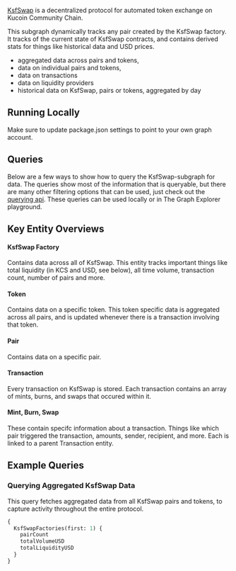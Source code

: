 [KsfSwap](https://KsfSwap.com/) is a decentralized protocol for automated token exchange on Kucoin Community Chain.

This subgraph dynamically tracks any pair created by the KsfSwap factory. It tracks of the current state of KsfSwap contracts, and contains derived stats for things like historical data and USD prices.

- aggregated data across pairs and tokens,
- data on individual pairs and tokens,
- data on transactions
- data on liquidity providers
- historical data on KsfSwap, pairs or tokens, aggregated by day

## Running Locally

Make sure to update package.json settings to point to your own graph account.

## Queries

Below are a few ways to show how to query the KsfSwap-subgraph for data. The queries show most of the information that is queryable, but there are many other filtering options that can be used, just check out the [querying api](https://thegraph.com/docs/graphql-api). These queries can be used locally or in The Graph Explorer playground.

## Key Entity Overviews

#### KsfSwap Factory

Contains data across all of KsfSwap. This entity tracks important things like total liquidity (in KCS and USD, see below), all time volume, transaction count, number of pairs and more.

#### Token

Contains data on a specific token. This token specific data is aggregated across all pairs, and is updated whenever there is a transaction involving that token.

#### Pair

Contains data on a specific pair.

#### Transaction

Every transaction on KsfSwap is stored. Each transaction contains an array of mints, burns, and swaps that occured within it.

#### Mint, Burn, Swap

These contain specifc information about a transaction. Things like which pair triggered the transaction, amounts, sender, recipient, and more. Each is linked to a parent Transaction entity.

## Example Queries

### Querying Aggregated KsfSwap Data

This query fetches aggregated data from all KsfSwap pairs and tokens, to capture activity throughout the entire protocol.

```graphql
{
  KsfSwapFactories(first: 1) {
    pairCount
    totalVolumeUSD
    totalLiquidityUSD
  }
}
```
